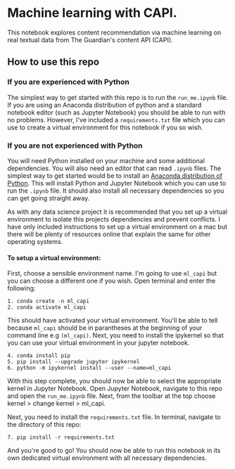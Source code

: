 # Machine learning with CAPI.

 This notebook explores content recommendation via machine learning on real textual data from The Guardian's content API (CAPI). 
  
## How to use this repo

### If you are experienced with Python

 The simplest way to get started with this repo is to run the `run_me.ipynb` file. If you are using an Anaconda distribution of python and a standard notebook editor (such as Jupyter Notebook) you should be able to run with no problems. However, I've included a `requirements.txt` file which you can use to create a virtual environment for this notebook if you so wish. 
 
 ### If you are not experienced with Python
 
  You will need Python installed on your machine and some additional dependencies. You will also need an editor that can read `.ipynb` files. The simplest way to get started would be to install an <a href="https://www.anaconda.com/products/distribution">Anaconda distribution of Python</a>. This will install Python and Jupyter Notebook which you can use to run the `.ipynb` file. It should also install all necessary dependencies so you can get going straight away.
  
   As with any data science project it is recommended that you set up a virtual environment to isolate this projects dependencies and prevent conflicts. I have only included instructions to set up a virtual environment on a mac but there will be plenty of resources online that explain the same for other operating systems.  
   
   ####  To setup a virtual environment: 
   
First, choose a sensible environment name. I'm going to use `ml_capi` but you can choose a different one if you wish. Open terminal and enter the following:
    
    1. conda create -n ml_capi
    2. conda activate ml_capi
    
This should have activated your virtual environment. You'll be able to tell because `ml_capi` should be in parantheses at the beginning of your command line e.g `(ml_capi)`. Next, you need to install the ipykernel so that you can use your virtual environment in your jupyter notebook.  

    
    4. conda install pip
    5. pip install --upgrade jupyter ipykernel
    6. python -m ipykernel install --user --name=ml_capi
   
 With this step complete, you should now be able to select the appropriate kernel in Jupyter Notebook. Open Jupyter Notebook, navigate to this repo and open the `run_me.ipynb` file. Next, from the toolbar at the top choose kernel > change kernel > ml_capi. 
   
Next, you need to install the `requirements.txt` file. In terminal, navigate to the directory of this repo:

    7. pip install -r requirements.txt
  
 And you're good to go! You should now be able to run this notebook in its own dedicated virtual environment with all necessary dependencies. 
   
    
